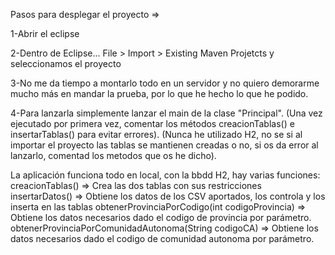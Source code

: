 Pasos para desplegar el proyecto =>

1-Abrir el eclipse

2-Dentro de Eclipse... File > Import > Existing Maven Projetcts y seleccionamos el proyecto

3-No me da tiempo a montarlo todo en un servidor y no quiero demorarme mucho más en mandar la prueba, por lo que he hecho lo que he podido.

4-Para lanzarla simplemente lanzar el main de la clase "Principal".
(Una vez ejecutado por primera vez, comentar los métodos creacionTablas() e insertarTablas() para evitar errores).
(Nunca he utilizado H2, no se si al importar el proyecto las tablas se mantienen creadas o no, si os da error al lanzarlo, comentad los metodos que os he dicho).

La aplicación funciona todo en local, con la bbdd H2, hay varias funciones:
	creacionTablas() => Crea las dos tablas con sus restricciones
	insertarDatos() => Obtiene los datos de los CSV aportados, los controla y los inserta en las tablas
	obtenerProvinciaPorCodigo(int codigoProvincia) => Obtiene los datos necesarios dado el codigo de provincia por parámetro.
	obtenerProvinciaPorComunidadAutonoma(String codigoCA) => Obtiene los datos necesarios dado el codigo de comunidad autonoma por parámetro.